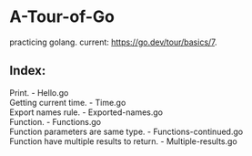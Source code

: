 # A-Tour-of-Go
practicing golang.
current: https://go.dev/tour/basics/7.  

## Index:  
Print. - Hello.go  
Getting current time. - Time.go  
Export names rule. - Exported-names.go  
Function. - Functions.go  
Function parameters are same type. - Functions-continued.go  
Function have multiple results to return. - Multiple-results.go  
